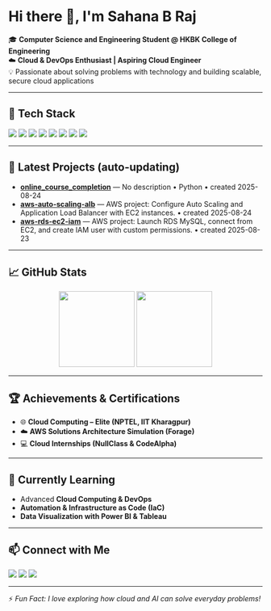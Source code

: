 # Hi there 👋, I'm Sahana B Raj

🎓 **Computer Science and Engineering Student @ HKBK College of Engineering**  
☁️ **Cloud & DevOps Enthusiast | Aspiring Cloud Engineer**  
💡 Passionate about solving problems with technology and building scalable, secure cloud applications  

---

## 🔧 Tech Stack
<p>
  <img src="https://img.shields.io/badge/Python-3776AB?style=for-the-badge&logo=python&logoColor=white"/>
  <img src="https://img.shields.io/badge/Java-ED8B00?style=for-the-badge&logo=openjdk&logoColor=white"/>
  <img src="https://img.shields.io/badge/C-00599C?style=for-the-badge&logo=c&logoColor=white"/>
  <img src="https://img.shields.io/badge/SQL-4479A1?style=for-the-badge&logo=mysql&logoColor=white"/>
  <img src="https://img.shields.io/badge/HTML5-E34F26?style=for-the-badge&logo=html5&logoColor=white"/>
  <img src="https://img.shields.io/badge/CSS3-1572B6?style=for-the-badge&logo=css3&logoColor=white"/>
  <img src="https://img.shields.io/badge/AWS-232F3E?style=for-the-badge&logo=amazonaws&logoColor=white"/>
  <img src="https://img.shields.io/badge/PowerBI-F2C811?style=for-the-badge&logo=powerbi&logoColor=black"/>
</p>

---

## 🚀 Latest Projects (auto-updating)
<!--START_SECTION:projects-->
- [**online_course_completion**](https://github.com/sahanathv-45/online_course_completion) — No description • Python • created 2025-08-24
- [**aws-auto-scaling-alb**](https://github.com/sahanathv-45/aws-auto-scaling-alb) — AWS project: Configure Auto Scaling and Application Load Balancer with EC2 instances. • created 2025-08-24
- [**aws-rds-ec2-iam**](https://github.com/sahanathv-45/aws-rds-ec2-iam) — AWS project: Launch RDS MySQL, connect from EC2, and create IAM user with custom permissions. • created 2025-08-23
<!--END_SECTION:projects-->


---

## 📈 GitHub Stats
<p align="center">
  <img src="https://github-readme-stats.vercel.app/api?username=sahanathv-45&show_icons=true&theme=tokyonight" height="150"/>
  <img src="https://github-readme-stats.vercel.app/api/top-langs/?username=sahanathv-45&layout=compact&theme=tokyonight" height="150"/>
</p>

---

## 🏆 Achievements & Certifications
- 🌐 **Cloud Computing – Elite (NPTEL, IIT Kharagpur)**  
- ☁️ **AWS Solutions Architecture Simulation (Forage)**  
- 💻 **Cloud Internships (NullClass & CodeAlpha)**  

---

## 🌱 Currently Learning
- Advanced **Cloud Computing & DevOps**  
- **Automation & Infrastructure as Code (IaC)**  
- **Data Visualization with Power BI & Tableau**  

---

## 📫 Connect with Me
<p align="left">
  <a href="mailto:sahanabraj234@gmail.com"><img src="https://img.shields.io/badge/Email-D14836?style=for-the-badge&logo=gmail&logoColor=white"></a>
  <a href="https://www.linkedin.com/in/sahana-b-raj234/"><img src="https://img.shields.io/badge/LinkedIn-0077B5?style=for-the-badge&logo=linkedin&logoColor=white"></a>
  <a href="https://github.com/sahanathv-45"><img src="https://img.shields.io/badge/GitHub-181717?style=for-the-badge&logo=github&logoColor=white"></a>
</p>

---

⚡ *Fun Fact: I love exploring how cloud and AI can solve everyday problems!*  
